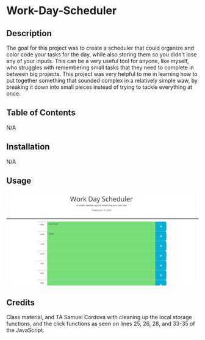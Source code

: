 # Work-Day-Scheduler

## Description

The goal for this project was to create a scheduler that could organize and color code your tasks for the day, while also storing them so you didn't lose any of your inputs. This can be a very useful tool for anyone, like myself, who struggles with remembering small tasks that they need to complete in between big projects. This project was very helpful to me in learning how to put together something that sounded complex in a relatively simple waw, by breaking it down into small pieces instead of trying to tackle everything at once.

## Table of Contents

N/A

## Installation

N/A

## Usage

![Screenshot](assets/scheduler-img.png)

## Credits

Class material, and TA Samuel Cordova with cleaning up the local storage functions, and the click functions as seen on lines 25, 26, 28, and 33-35 of the JavaScript.
